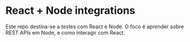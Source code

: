 # React + Node integrations

Este repo destina-se a testes com React e Node. O foco é aprender sobre REST APIs em Node, e como interagir com React.
